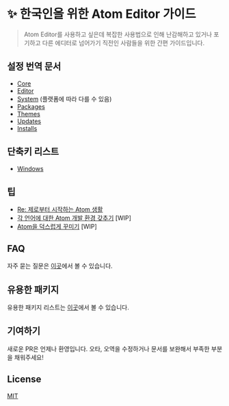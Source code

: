 # :sparkles: 한국인을 위한 Atom Editor 가이드

> Atom Editor를 사용하고 싶은데 복잡한 사용법으로 인해 난감해하고 있거나 포기하고 다른
> 에디터로 넘어가기 직전인 사람들을 위한 간편 가이드입니다.

## 설정 번역 문서

* [Core](./settings/core.md)
* [Editor](./settings/editor.md)
* [System](./settings/system.md) (플랫폼에 따라 다를 수 있음)
* [Packages](./settings/packages.md)
* [Themes](./settings/themes.md)
* [Updates](./settings/updates.md)
* [Installs](./settings/installs.md)

## 단축키 리스트

* [Windows](./shortcuts/windows.md)

## 팁

* [Re: 제로부터 시작하는 Atom 생활](./tips/re-zero-starting-life-in-atom.md)
* [각 언어에 대한 Atom 개발 환경 갖추기]() [WIP]
* [Atom을 덕스럽게 꾸미기]() [WIP]

## FAQ

자주 묻는 질문은 [이곳](./base/faq.md)에서 볼 수 있습니다.

## 유용한 패키지

유용한 패키지 리스트는 [이곳](./base/packages.md)에서 볼 수 있습니다.

## 기여하기

새로운 PR은 언제나 환영입니다. 오타, 오역을 수정하거나 문서를 보완해서 부족한 부분을
채워주세요!

## License

[MIT](http://preco.mit-license.org/)
